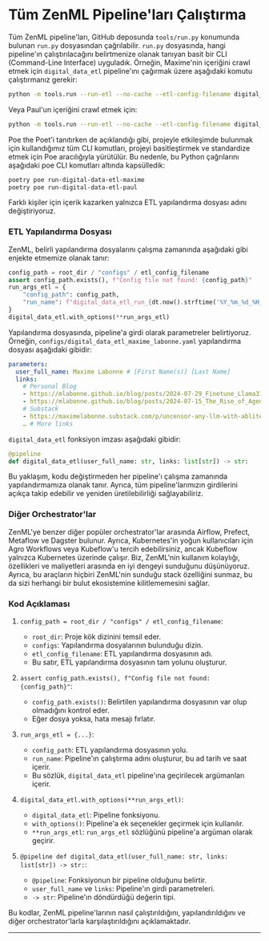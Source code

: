 # Tüm ZenML Pipeline'ları Çalıştırma

Tüm ZenML pipeline'ları, GitHub deposunda `tools/run.py` konumunda bulunan `run.py` dosyasından çağrılabilir. `run.py` dosyasında, hangi pipeline'ın çalıştırılacağını belirtmenize olanak tanıyan basit bir CLI (Command-Line Interface) uyguladık. Örneğin, Maxime'nin içeriğini crawl etmek için `digital_data_etl` pipeline'ını çağırmak üzere aşağıdaki komutu çalıştırmanız gerekir:
```bash
python -m tools.run --run-etl --no-cache --etl-config-filename digital_data_etl_maxime_labonne.yaml
```
Veya Paul'un içeriğini crawl etmek için:
```bash
python -m tools.run --run-etl --no-cache --etl-config-filename digital_data_etl_paul_iusztin.yaml
```
Poe the Poet'i tanıtırken de açıklandığı gibi, projeyle etkileşimde bulunmak için kullandığımız tüm CLI komutları, projeyi basitleştirmek ve standardize etmek için Poe aracılığıyla yürütülür. Bu nedenle, bu Python çağrılarını aşağıdaki poe CLI komutları altında kapsülledik:
```bash
poetry poe run-digital-data-etl-maxime
poetry poe run-digital-data-etl-paul
```
Farklı kişiler için içerik kazarken yalnızca ETL yapılandırma dosyası adını değiştiriyoruz.

### ETL Yapılandırma Dosyası

ZenML, belirli yapılandırma dosyalarını çalışma zamanında aşağıdaki gibi enjekte etmemize olanak tanır:
```python
config_path = root_dir / "configs" / etl_config_filename
assert config_path.exists(), f"Config file not found: {config_path}"
run_args_etl = {
    "config_path": config_path,
    "run_name": f"digital_data_etl_run_{dt.now().strftime('%Y_%m_%d_%H_%M_%S')}"
}
digital_data_etl.with_options(**run_args_etl)
```
Yapılandırma dosyasında, pipeline'a girdi olarak parametreler belirtiyoruz. Örneğin, `configs/digital_data_etl_maxime_labonne.yaml` yapılandırma dosyası aşağıdaki gibidir:
```yml
parameters:
  user_full_name: Maxime Labonne # [First Name(s)] [Last Name]
  links:
    # Personal Blog
    - https://mlabonne.github.io/blog/posts/2024-07-29_Finetune_Llama31.html
    - https://mlabonne.github.io/blog/posts/2024-07-15_The_Rise_of_Agentic_Data_Generation.html
    # Substack
    - https://maximelabonne.substack.com/p/uncensor-any-llm-with-abliteration-d30148b7d43e
    … # More links
```
`digital_data_etl` fonksiyon imzası aşağıdaki gibidir:
```python
@pipeline
def digital_data_etl(user_full_name: str, links: list[str]) -> str:
```
Bu yaklaşım, kodu değiştirmeden her pipeline'ı çalışma zamanında yapılandırmamıza olanak tanır. Ayrıca, tüm pipeline'larımızın girdilerini açıkça takip edebilir ve yeniden üretilebilirliği sağlayabiliriz.

### Diğer Orchestrator'lar

ZenML'ye benzer diğer popüler orchestrator'lar arasında Airflow, Prefect, Metaflow ve Dagster bulunur. Ayrıca, Kubernetes'in yoğun kullanıcıları için Agro Workflows veya Kubeflow'u tercih edebilirsiniz, ancak Kubeflow yalnızca Kubernetes üzerinde çalışır. Biz, ZenML'nin kullanım kolaylığı, özellikleri ve maliyetleri arasında en iyi dengeyi sunduğunu düşünüyoruz. Ayrıca, bu araçların hiçbiri ZenML'nin sunduğu stack özelliğini sunmaz, bu da sizi herhangi bir bulut ekosistemine kilitlememesini sağlar.

### Kod Açıklaması

1. `config_path = root_dir / "configs" / etl_config_filename`:
   - `root_dir`: Proje kök dizinini temsil eder.
   - `configs`: Yapılandırma dosyalarının bulunduğu dizin.
   - `etl_config_filename`: ETL yapılandırma dosyasının adı.
   - Bu satır, ETL yapılandırma dosyasının tam yolunu oluşturur.

2. `assert config_path.exists(), f"Config file not found: {config_path}"`:
   - `config_path.exists()`: Belirtilen yapılandırma dosyasının var olup olmadığını kontrol eder.
   - Eğer dosya yoksa, hata mesajı fırlatır.

3. `run_args_etl = {...}`:
   - `config_path`: ETL yapılandırma dosyasının yolu.
   - `run_name`: Pipeline'ın çalıştırma adını oluşturur, bu ad tarih ve saat içerir.
   - Bu sözlük, `digital_data_etl` pipeline'ına geçirilecek argümanları içerir.

4. `digital_data_etl.with_options(**run_args_etl)`:
   - `digital_data_etl`: Pipeline fonksiyonu.
   - `with_options()`: Pipeline'a ek seçenekler geçirmek için kullanılır.
   - `**run_args_etl`: `run_args_etl` sözlüğünü pipeline'a argüman olarak geçirir.

5. `@pipeline def digital_data_etl(user_full_name: str, links: list[str]) -> str:`:
   - `@pipeline`: Fonksiyonun bir pipeline olduğunu belirtir.
   - `user_full_name` ve `links`: Pipeline'ın girdi parametreleri.
   - `-> str`: Pipeline'ın döndürdüğü değerin tipi.

Bu kodlar, ZenML pipeline'larının nasıl çalıştırıldığını, yapılandırıldığını ve diğer orchestrator'larla karşılaştırıldığını açıklamaktadır.

---

